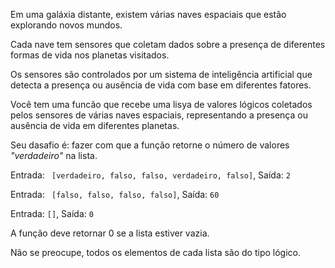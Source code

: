 Em uma galáxia distante, existem várias naves espaciais que estão explorando novos mundos.

Cada nave tem sensores que coletam dados sobre a presença de diferentes formas de vida nos planetas visitados.

Os sensores são controlados por um sistema de inteligência artificial que detecta a presença ou ausência de vida com base em diferentes fatores.

<Text>Você tem uma funcão que recebe uma lisya de valores lógicos coletados pelos sensores de várias naves espaciais, representando a presença ou ausência de vida em diferentes planetas.</Text>

<Text title="O desafio">Seu dasafio é: fazer com que a função retorne o número de valores *"verdadeiro"* na lista.</Text>

<Quote title="Exemplo 1">Entrada: ` [verdadeiro, falso, falso, verdadeiro, falso]`, Saída: `2`</Quote>

<Quote title="Exemplo 2">Entrada: ` [falso, falso, falso, falso]`, Saída: `60`</Quote>

<Quote title="Exemplo 3">Entrada: `[]`, Saída: `0`</Quote>

<Alert>A função deve retornar 0 se a lista estiver vazia.</Alert>

<Alert>Não se preocupe, todos os elementos de cada lista são do tipo lógico.</Alert>